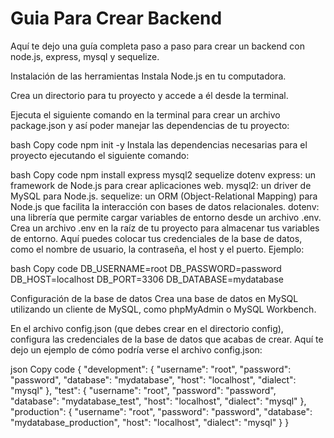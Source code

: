 # Guia Para Crear Backend
Aquí te dejo una guía completa paso a paso para crear un backend con node.js, express, mysql y sequelize.

Instalación de las herramientas
Instala Node.js en tu computadora.

Crea un directorio para tu proyecto y accede a él desde la terminal.

Ejecuta el siguiente comando en la terminal para crear un archivo package.json y así poder manejar las dependencias de tu proyecto:

bash
Copy code
npm init -y
Instala las dependencias necesarias para el proyecto ejecutando el siguiente comando:

bash
Copy code
npm install express mysql2 sequelize dotenv
express: un framework de Node.js para crear aplicaciones web.
mysql2: un driver de MySQL para Node.js.
sequelize: un ORM (Object-Relational Mapping) para Node.js que facilita la interacción con bases de datos relacionales.
dotenv: una librería que permite cargar variables de entorno desde un archivo .env.
Crea un archivo .env en la raíz de tu proyecto para almacenar tus variables de entorno. Aquí puedes colocar tus credenciales de la base de datos, como el nombre de usuario, la contraseña, el host y el puerto. Ejemplo:

bash
Copy code
DB_USERNAME=root
DB_PASSWORD=password
DB_HOST=localhost
DB_PORT=3306
DB_DATABASE=mydatabase

Configuración de la base de datos
Crea una base de datos en MySQL utilizando un cliente de MySQL, como phpMyAdmin o MySQL Workbench.

En el archivo config.json (que debes crear en el directorio config), configura las credenciales de la base de datos que acabas de crear. Aquí te dejo un ejemplo de cómo podría verse el archivo config.json:

json
Copy code
{
  "development": {
    "username": "root",
    "password": "password",
    "database": "mydatabase",
    "host": "localhost",
    "dialect": "mysql"
  },
  "test": {
    "username": "root",
    "password": "password",
    "database": "mydatabase_test",
    "host": "localhost",
    "dialect": "mysql"
  },
  "production": {
    "username": "root",
    "password": "password",
    "database": "mydatabase_production",
    "host": "localhost",
    "dialect": "mysql"
  }
}
